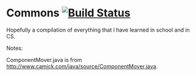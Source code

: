Commons [![Build Status](https://travis-ci.org/Noviv/Commons.svg?branch=master)](https://travis-ci.org/Noviv/Commons)
=======


Hopefully a compilation of everything that I have learned in school and in CS.

Notes:

ComponentMover.java is from http://www.camick.com/java/source/ComponentMover.java.
